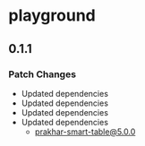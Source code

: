 # playground

## 0.1.1

### Patch Changes

- Updated dependencies
- Updated dependencies
- Updated dependencies
- Updated dependencies
  - prakhar-smart-table@5.0.0
